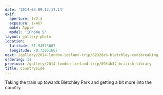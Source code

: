 ```yaml
---
date: '2014-03-09 12:17:14'
exif:
  aperture: f/2.4
  exposure: 1/467
  make: Apple
  model: 'iPhone 5'
layout: gallery-photo
location:
  latitude: 51.94573667
  longitude: -0.73051667
next: /gallery/2014-london-iceland-trip/82328eb-bletchley-codebreaking
ordering: 11
previous: /gallery/2014-london-iceland-trip/0964b34-british-library
title: Countryside
---
```


Taking the train up towards Bletchley Park and getting a bit more into the country.
